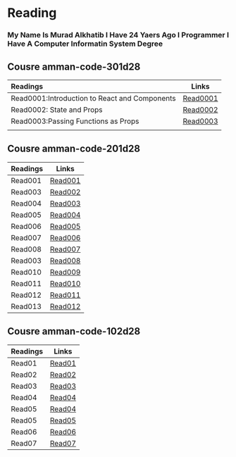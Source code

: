 # Reading
### My Name Is Murad Alkhatib I Have 24 Yaers Ago I Programmer I Have A Computer Informatin System Degree


## Cousre amman-code-301d28

| Readings | Links  | 
| :------------ |:---------------:| 
| Read0001:Introduction to React and Components     | [Read0001](Read0001) | 
| Read0002:  State and Props  |   [Read0002](Read0002) |  
| Read0003:Passing Functions as Props  |   [Read0003](Read0003) | 
|      |           


## Cousre amman-code-201d28                                                

| Readings  | Links  |                                                     
| :------------ |:---------------:|                                        
| Read001      |[Read001](Read001)|                                          
| Read003      |[Read002](Read002)|                                       
| Read004      |[Read003](Read003)|                                           
| Read005      |[Read004](Read004)|                                          
| Read006      |[Read005](Read005)|                                                                                 
| Read007      |[Read006](Read006)|  
| Read008      |[Read007](Read007)| 
| Read003      |[Read008](Read008)| 
| Read010      |[Read009](Read009)| 
| Read011      |[Read010](Read010)| 
| Read012      |[Read011](Read011)| 
| Read013      |[Read012](Read013)|



## Cousre amman-code-102d28
| Readings | Links  |
| :------------ |:---------------:| 
| Read01        |[Read01](Read01)|
| Read02        |[Read02](Read02)| 
| Read03        |[Read03](Read03)| 
| Read04        |[Read04](Read04)| 
| Read05        |[Read04](Read05)|  
| Read05        |[Read05](Read05)| 
| Read06        |[Read06](Read06)| 
| Read07        |[Read07](Read07)| 


